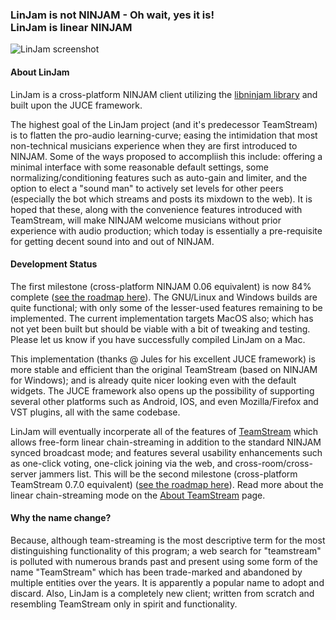 ### LinJam is not NINJAM - Oh wait, yes it is!<br />LinJam is linear NINJAM

![LinJam screenshot](http://teamstream.herokuapp.com/linjam.png)

#### About LinJam

LinJam is a cross-platform NINJAM client utilizing the [libninjam library](https://github.com/libninjam/libninjam) and built upon the JUCE framework.

The highest goal of the LinJam project (and it's predecessor TeamStream) is to flatten the pro-audio learning-curve; easing the intimidation that most non-technical musicians experience when they are first introduced to NINJAM.  Some of the ways proposed to accompliish this include: offering a minimal interface with some reasonable default settings, some normalizing/conditioning features such as auto-gain and limiter, and the option to elect a "sound man" to actively set levels for other peers (especially the bot which streams and posts its mixdown to the web).  It is hoped that these, along with the convenience features introduced with TeamStream, will make NINJAM welcome musicians without prior experience with audio production; which today is essentially a pre-requisite for getting decent sound into and out of NINJAM.

#### Development Status

The first milestone (cross-platform NINJAM 0.06 equivalent) is now 84% complete ([see the roadmap here](https://github.com/linjam/linjam/milestones/cross-platform%20NINJAM%200.06%20equivalent)).  The GNU/Linux and Windows builds are quite functional; with only some of the lesser-used features remaining to be implemented.  The current implementation targets MacOS also; which has not yet been built but should be viable with a bit of tweaking and testing.  Please let us know if you have successfully compiled LinJam on a Mac.

This implementation (thanks @ Jules for his excellent JUCE framework) is more stable and efficient than the original TeamStream (based on NINJAM for Windows); and is already quite nicer looking even with the default widgets.  The JUCE framework also opens up the possibility of supporting several other platforms such as Android, IOS, and even Mozilla/Firefox and VST plugins, all with the same codebase.

LinJam will eventually incorperate all of the features of [TeamStream](http://teamstream.herokuapp.com) which allows free-form linear chain-streaming in addition to the standard NINJAM synced broadcast mode; and features several usability enhancements such as one-click voting, one-click joining via the web, and cross-room/cross-server jammers list.  This will be the second milestone (cross-platform TeamStream 0.7.0 equivalent) ([see the roadmap here](https://github.com/linjam/linjam/milestones/cross-platform%20TeamStream%200.7.0%20equivalent)).  Read more about the linear chain-streaming mode on the [About TeamStream](http://teamstream.herokuapp.com/about.html) page.

#### Why the name change?

Because, although team-streaming is the most descriptive term for the most distinguishing functionality of this program; a web search for "teamstream" is polluted with numerous brands past and present using some form of the name "TeamStream" which has been trade-marked and abandoned by multiple entities over the years.  It is apparently a popular name to adopt and discard.  Also, LinJam is a completely new client; written from scratch and resembling TeamStream only in spirit and functionality.

